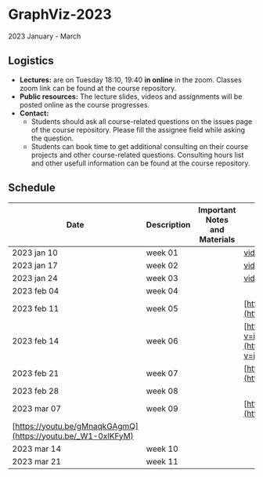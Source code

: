 # GraphViz-2023
2023 January - March

## Logistics
- **Lectures:** are on Tuesday 18:10, 19:40 **in online** in the zoom. Classes zoom link can be found at the course repository.
- **Public resources:** The lecture slides, videos and assignments will be posted online as the course progresses.
- **Contact:**
  - Students should ask all course-related questions on the issues page of the course repository. Please fill the assignee field while asking the question.
  - Students can book time to get additional consulting on their course projects and other course-related questions. Consulting hours list and other usefull information can be found at the course repository.

## Schedule

| Date        | Description                                                  | Important Notes and Materials | ссылка на YouTube                                                                          |
| ----------- | ------------------------------------------------------------ | ----------------------------- | -------------------------------------------- |
| 2023 jan 10 | week 01                                                      |                               | [video](https://youtu.be/euigwndn984)          |
| 2023 jan 17 | week 02                                                      |                               | [video](https://www.youtube.com/watch?v=rX3loLCD5oc) |
| 2023 jan 24 | week 03                                                      |                               | [video](https://www.youtube.com/watch?v=XVOL13H5Gcs) |
| 2023 feb 04 | week 04                                                      |                               |                                                                                            |
| 2023 feb 11 | week 05                                                      |                               | [https://youtu.be/psqRAdzNszk](https://youtu.be/psqRAdzNszk)                               |
| 2023 feb 14 | week 06                                                      |                               | [https://www.youtube.com/watch?v=ix7oRik9Nas](https://www.youtube.com/watch?v=ix7oRik9Nas) |
| 2023 feb 21 | week 07                                                      |                               | [https://youtu.be/xKM7lyMaKFQ](https://youtu.be/xKM7lyMaKFQ)                               |
| 2023 feb 28 | week 08                                                      |                               |                                      |     
| 2023 mar 07 | week 09                                                      |                               | [https://youtu.be/_W1-0xlKFyM](https://youtu.be/_W1-0xlKFyM)
[https://youtu.be/gMnaqkGAgmQ](https://youtu.be/_W1-0xlKFyM) |
| 2023 mar 14 | week 10                                                      |                               |                                                                                            |
| 2023 mar 21 | week 11                                                      |                               |                                                                                            |
